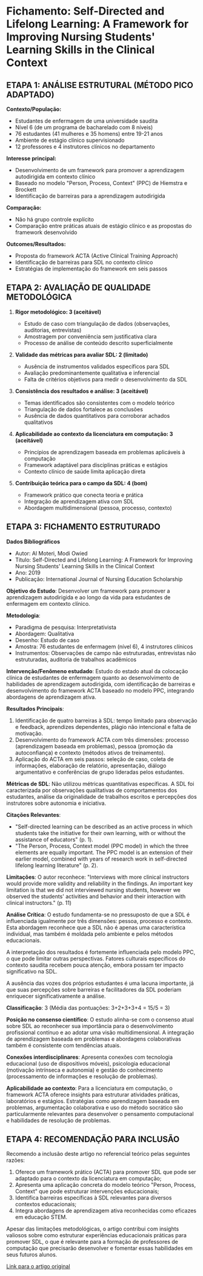 # Fichamento: Self-Directed and Lifelong Learning: A Framework for Improving Nursing Students' Learning Skills in the Clinical Context

## ETAPA 1: ANÁLISE ESTRUTURAL (MÉTODO PICO ADAPTADO)

**Contexto/População:**

- Estudantes de enfermagem de uma universidade saudita
- Nível 6 (de um programa de bacharelado com 8 níveis)
- 76 estudantes (41 mulheres e 35 homens) entre 19-21 anos
- Ambiente de estágio clínico supervisionado
- 12 professores e 4 instrutores clínicos no departamento

**Interesse principal:**

- Desenvolvimento de um framework para promover a aprendizagem autodirigida em contexto clínico
- Baseado no modelo "Person, Process, Context" (PPC) de Hiemstra e Brockett
- Identificação de barreiras para a aprendizagem autodirigida

**Comparação:**

- Não há grupo controle explícito
- Comparação entre práticas atuais de estágio clínico e as propostas do framework desenvolvido

**Outcomes/Resultados:**

- Proposta do framework ACTA (Active Clinical Training Approach)
- Identificação de barreiras para SDL no contexto clínico
- Estratégias de implementação do framework em seis passos

## ETAPA 2: AVALIAÇÃO DE QUALIDADE METODOLÓGICA

1. **Rigor metodológico: 3 (aceitável)**

   - Estudo de caso com triangulação de dados (observações, auditorias, entrevistas)
   - Amostragem por conveniência sem justificativa clara
   - Processo de análise de conteúdo descrito superficialmente

2. **Validade das métricas para avaliar SDL: 2 (limitado)**

   - Ausência de instrumentos validados específicos para SDL
   - Avaliação predominantemente qualitativa e inferencial
   - Falta de critérios objetivos para medir o desenvolvimento da SDL

3. **Consistência dos resultados e análise: 3 (aceitável)**

   - Temas identificados são consistentes com o modelo teórico
   - Triangulação de dados fortalece as conclusões
   - Ausência de dados quantitativos para corroborar achados qualitativos

4. **Aplicabilidade ao contexto da licenciatura em computação: 3 (aceitável)**

   - Princípios de aprendizagem baseada em problemas aplicáveis à computação
   - Framework adaptável para disciplinas práticas e estágios
   - Contexto clínico de saúde limita aplicação direta

5. **Contribuição teórica para o campo da SDL: 4 (bom)**
   - Framework prático que conecta teoria e prática
   - Integração de aprendizagem ativa com SDL
   - Abordagem multidimensional (pessoa, processo, contexto)

## ETAPA 3: FICHAMENTO ESTRUTURADO

**Dados Bibliográficos**

- Autor: Al Moteri, Modi Owied
- Título: Self-Directed and Lifelong Learning: A Framework for Improving Nursing Students' Learning Skills in the Clinical Context
- Ano: 2019
- Publicação: International Journal of Nursing Education Scholarship

**Objetivo do Estudo**: Desenvolver um framework para promover a aprendizagem autodirigida e ao longo da vida para estudantes de enfermagem em contexto clínico.

**Metodologia**:

- Paradigma de pesquisa: Interpretativista
- Abordagem: Qualitativa
- Desenho: Estudo de caso
- Amostra: 76 estudantes de enfermagem (nível 6), 4 instrutores clínicos
- Instrumentos: Observações de campo não estruturadas, entrevistas não estruturadas, auditoria de trabalhos acadêmicos

**Intervenção/Fenômeno estudado**: Estudo do estado atual da colocação clínica de estudantes de enfermagem quanto ao desenvolvimento de habilidades de aprendizagem autodirigida, com identificação de barreiras e desenvolvimento do framework ACTA baseado no modelo PPC, integrando abordagens de aprendizagem ativa.

**Resultados Principais**:

1. Identificação de quatro barreiras à SDL: tempo limitado para observação e feedback, aprendizes dependentes, plágio não intencional e falta de motivação.
2. Desenvolvimento do framework ACTA com três dimensões: processo (aprendizagem baseada em problemas), pessoa (promoção da autoconfiança) e contexto (métodos ativos de treinamento).
3. Aplicação do ACTA em seis passos: seleção de caso, coleta de informações, elaboração de relatório, apresentação, diálogo argumentativo e conferências de grupo lideradas pelos estudantes.

**Métricas de SDL**: Não utilizou métricas quantitativas específicas. A SDL foi caracterizada por observações qualitativas de comportamentos dos estudantes, análise da originalidade de trabalhos escritos e percepções dos instrutores sobre autonomia e iniciativa.

**Citações Relevantes**:

- "Self-directed learning can be described as an active process in which students take the initiative for their own learning, with or without the assistance of educators" (p. 1).
- "The Person, Process, Context model (PPC model) in which the three elements are equally important. The PPC model is an extension of their earlier model, combined with years of research work in self-directed lifelong learning literature" (p. 2).

**Limitações**:
O autor reconhece: "Interviews with more clinical instructors would provide more validity and reliability in the findings. An important key limitation is that we did not interviewed nursing students, however we observed the students' activities and behavior and their interaction with clinical instructors." (p. 11)

**Análise Crítica**:
O estudo fundamenta-se no pressuposto de que a SDL é influenciada igualmente por três dimensões: pessoa, processo e contexto. Esta abordagem reconhece que a SDL não é apenas uma característica individual, mas também é moldada pelo ambiente e pelos métodos educacionais.

A interpretação dos resultados é fortemente influenciada pelo modelo PPC, o que pode limitar outras perspectivas. Fatores culturais específicos do contexto saudita recebem pouca atenção, embora possam ter impacto significativo na SDL.

A ausência das vozes dos próprios estudantes é uma lacuna importante, já que suas percepções sobre barreiras e facilitadores da SDL poderiam enriquecer significativamente a análise.

**Classificação**: 3 (Média das pontuações: 3+2+3+3+4 = 15/5 = 3)

**Posição no consenso científico**: O estudo alinha-se com o consenso atual sobre SDL ao reconhecer sua importância para o desenvolvimento profissional contínuo e ao adotar uma visão multidimensional. A integração de aprendizagem baseada em problemas e abordagens colaborativas também é consistente com tendências atuais.

**Conexões interdisciplinares**: Apresenta conexões com tecnologia educacional (uso de dispositivos móveis), psicologia educacional (motivação intrínseca e autonomia) e gestão do conhecimento (processamento de informações e resolução de problemas).

**Aplicabilidade ao contexto**: Para a licenciatura em computação, o framework ACTA oferece insights para estruturar atividades práticas, laboratórios e estágios. Estratégias como aprendizagem baseada em problemas, argumentação colaborativa e uso do método socrático são particularmente relevantes para desenvolver o pensamento computacional e habilidades de resolução de problemas.

## ETAPA 4: RECOMENDAÇÃO PARA INCLUSÃO

Recomendo a inclusão deste artigo no referencial teórico pelas seguintes razões:

1. Oferece um framework prático (ACTA) para promover SDL que pode ser adaptado para o contexto da licenciatura em computação;
2. Apresenta uma aplicação concreta do modelo teórico "Person, Process, Context" que pode estruturar intervenções educacionais;
3. Identifica barreiras específicas à SDL relevantes para diversos contextos educacionais;
4. Integra abordagens de aprendizagem ativa reconhecidas como eficazes em educação STEM.

Apesar das limitações metodológicas, o artigo contribui com insights valiosos sobre como estruturar experiências educacionais práticas para promover SDL, o que é relevante para a formação de professores de computação que precisarão desenvolver e fomentar essas habilidades em seus futuros alunos.

[Link para o artigo original](../../referencial_Teorico/aprendizage_autodirigida/Artigos/Self-Directed%20and%20Lifelong%20Learning_%20A%20Framework%20for%20Improving%20Nursing%20Students'%20Learning%20Skills%20in%20the%20Clinical%20Context.md)
